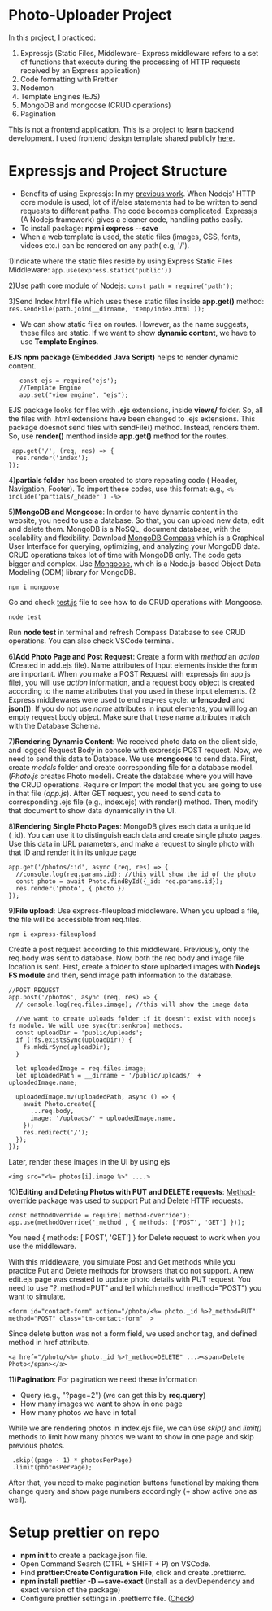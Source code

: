 # Photo-Uploader Project
In this project, I practiced:
1) Expressjs (Static Files, Middleware- Express middleware refers to a set of functions that execute during the processing of HTTP requests received by an Express application)
2) Code formatting with Prettier
3) Nodemon
4) Template Engines (EJS)
5) MongoDB and mongoose (CRUD operations)
6) Pagination

This is not a frontend application. This is a project to learn backend development. I used frontend design template shared publicly <a href="https://templatemo.com/tm-552-video-catalog">here</a>. 

# Expressjs and Project Structure
- Benefits of using Expressjs: In my <a href="https://github.com/DKatuk/nodejs-server">previous work</a>. When Nodejs' HTTP core module is used, lot of if/else statements had to be written to send requests to different paths. The code becomes complicated. Expressjs (A Nodejs framework) gives a cleaner code, handling paths easily.
- To install package: **npm i express --save**
- When a web template is used, the static files (images, CSS, fonts, videos etc.) can be rendered on any path( e.g, '/'). 

 1)Indicate where the static files reside by using Express Static Files Middleware: ```app.use(express.static('public'))```

 2)Use path core module of Nodejs: ```const path = require('path');```

 3)Send Index.html file which uses these static files inside **app.get()** method: ```res.sendFile(path.join(__dirname, 'temp/index.html'));```
- We can show static files on routes. However, as the name suggests, these files are static. If we want to show **dynamic content**, we have to use **Template Engines**. 

**EJS npm package (Embedded Java Script)** helps to render dynamic content. 
 ```npm i ejs
    const ejs = require('ejs');
    //Template Engine
    app.set("view engine", "ejs");
```
  EJS package looks for files with **.ejs** extensions, inside **views/** folder. So, all the files with .html extensions have been changed to .ejs extensions.
  This package doesnot send files with sendFile() method. Instead, renders them. So, use **render()** menthod inside **app.get()** method for the routes.
```
 app.get('/', (req, res) => {
  res.render('index');
});
```

4)**partials folder** has been created to store repeating code ( Header, Navigation, Footer). To import these codes, use this format: e.g., ```<%- include('partials/_header') -%>```

5)**MongoDB and Mongoose**: In order to have dynamic content in the website, you need to use a database. So that, you can upload new data, edit and delete them. MongoDB is a NoSQL, document database, with the scalability and flexibility. 
Download <a href="https://www.mongodb.com/products/compass">MongoDB Compass</a> which is a Graphical User Interface for querying, optimizing, and analyzing your MongoDB data.
CRUD operations takes lot of time with MongoDB only. The code gets bigger and complex. Use <a href="https://mongoosejs.com/">Mongoose</a>, which is a Node.js-based Object Data Modeling (ODM) library for MongoDB.
```
npm i mongoose
```
Go and check <a href="https://github.com/DKatuk/photo-uploader/blob/main/test.js">test.js</a> file to see how to do CRUD operations with Mongoose.

```
node test
```

Run **node test** in terminal and refresh Compass Database to see CRUD operations. You can also check VSCode terminal.

6)**Add Photo Page and Post Request**: Create a form with *method* an *action* (Created in add.ejs file). Name attributes of Input elements inside the form are important. When you make a POST Request with expressjs (in app.js file), you will use *action* information, and a request body object is created according to the name attributes that you used in these input elements. (2 Express middlewares were used to end req-res cycle: **urlencoded** and **json()**). If you do not use *name* attributes in input elements, you will log an empty request body object. Make sure that these name attributes match with the Database Schema.

7)**Rendering Dynamic Content**: We received photo data on the client side, and logged Request Body in console with expressjs POST request. Now, we need to send this data to Database. We use **mongoose** to send data. First, create *models* folder and create corresponding file for a database model. (*Photo.js* creates Photo model). Create the database where you will have the CRUD operations. Require or Import the model that you are going to use in that file (*app.js*). After GET request, you need to send data to corresponding .ejs file (e.g., index.ejs) with render() method. Then, modify that document to show data dynamically in the UI.

8)**Rendering Single Photo Pages**: MongoDB gives each data a unique id (_id). You can use it to distinguish each data and create single photo pages. Use this data in URL parameters, and make a request to single photo with that ID and render it in its unique page

```
app.get('/photos/:id', async (req, res) => {
  //console.log(req.params.id); //this will show the id of the photo
  const photo = await Photo.findById({_id: req.params.id});
  res.render('photo', { photo })
});
```

9)**File upload**: Use express-fileupload middleware. When you upload a file, the file will be accessible from req.files.

```
npm i express-fileupload
```
Create a post request according to this middleware. Previously, only the req.body was sent to database. Now, both the req body and image file location is sent. First, create a folder to store uploaded images with **Nodejs FS module** and then, send image path information to the database.
```
//POST REQUEST
app.post('/photos', async (req, res) => {
  // console.log(req.files.image); //this will show the image data

  //we want to create uploads folder if it doesn't exist with nodejs fs module. We will use sync(tr:senkron) methods.
  const uploadDir = 'public/uploads';
  if (!fs.existsSync(uploadDir)) {
    fs.mkdirSync(uploadDir);
  }

  let uploadedImage = req.files.image;
  let uploadedPath = __dirname + '/public/uploads/' + uploadedImage.name;

  uploadedImage.mv(uploadedPath, async () => {
    await Photo.create({
      ...req.body,
      image: '/uploads/' + uploadedImage.name,
    });
    res.redirect('/');
  });
});
```

Later, render these images in the UI by using ejs 
``` 
<img src="<%= photos[i].image %>" ....> 
``` 

10)**Editing and Deleting Photos with PUT and DELETE requests**: <a href="">Method-override</a> package was used to support Put and Delete HTTP requests.
```
const methodOverride = require('method-override');
app.use(methodOverride('_method', { methods: ['POST', 'GET'] }));
```
You need { methods: ['POST', 'GET'] } for Delete request to work when you use the middleware.

With this middleware, you simulate Post and Get methods while you practice Put and Delete methods for browsers that do not support. A new edit.ejs page was created to update photo details with PUT request. You need to use "?_method=PUT" and tell which method (method="POST") you want to simulate.
```
<form id="contact-form" action="/photo/<%= photo._id %>?_method=PUT" method="POST" class="tm-contact-form"  >
```
Since delete button was not a form field, we used anchor tag, and defined method in href attribute.
```
<a href="/photo/<%= photo._id %>?_method=DELETE" ...><span>Delete Photo</span></a>
```

11)**Pagination**: For pagination we need these information
- Query (e.g., "?page=2") (we can get this by **req.query**)
- How many images we want to show in one page
- How many photos we have in total

While we are rendering photos in index.ejs file, we can ùse *skip()* and *limit()* methods to limit how many photos we want to show in one page and skip previous photos.
```
 .skip((page - 1) * photosPerPage)
 .limit(photosPerPage);
```
After that, you need to make pagination buttons functional by making them change query and show page numbers accordingly (+ show active one as well).


# Setup prettier on repo
- **npm init** to create a package.json file.
- Open Command Search (CTRL + SHIFT + P) on VSCode.
- Find **prettier:Create Configuration File**, click and create .prettierrc.
- **npm install prettier -D --save-exact** (Install as a devDependency and exact version of the package)
- Configure prettier settings in .prettierrc file. (<a href="https://github.com/DKatuk/photo-uploader/blob/main/.prettierrc">Check</a>)
